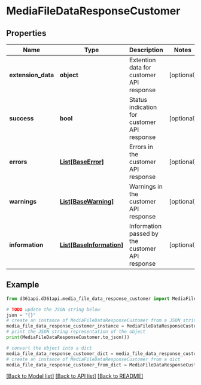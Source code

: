 # MediaFileDataResponseCustomer


## Properties

Name | Type | Description | Notes
------------ | ------------- | ------------- | -------------
**extension_data** | **object** | Extention data for customer API response | [optional] 
**success** | **bool** | Status indication for customer API response | [optional] 
**errors** | [**List[BaseError]**](BaseError.md) | Errors in the customer API response | [optional] 
**warnings** | [**List[BaseWarning]**](BaseWarning.md) | Warnings in the customer API response | [optional] 
**information** | [**List[BaseInformation]**](BaseInformation.md) | Information passed by the customer API response | [optional] 

## Example

```python
from d361api.d361api.media_file_data_response_customer import MediaFileDataResponseCustomer

# TODO update the JSON string below
json = "{}"
# create an instance of MediaFileDataResponseCustomer from a JSON string
media_file_data_response_customer_instance = MediaFileDataResponseCustomer.from_json(json)
# print the JSON string representation of the object
print(MediaFileDataResponseCustomer.to_json())

# convert the object into a dict
media_file_data_response_customer_dict = media_file_data_response_customer_instance.to_dict()
# create an instance of MediaFileDataResponseCustomer from a dict
media_file_data_response_customer_from_dict = MediaFileDataResponseCustomer.from_dict(media_file_data_response_customer_dict)
```
[[Back to Model list]](../README.md#documentation-for-models) [[Back to API list]](../README.md#documentation-for-api-endpoints) [[Back to README]](../README.md)


